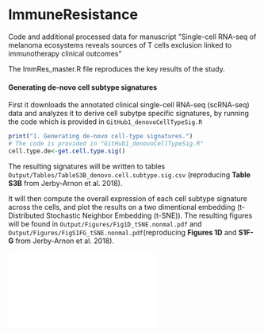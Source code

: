 # ImmuneResistance
Code and additional processed data for manuscript "Single-cell RNA-seq of melanoma ecosystems reveals sources of T cells exclusion linked to immunotherapy clinical outcomes"

The ImmRes_master.R file reproduces the key results of the study.

#### Generating de-novo cell subtype signatures

First it downloads the annotated clinical single-cell RNA-seq (scRNA-seq) data and analyzes it to derive cell subytpe specific signatures, by running the code which is provided in ```GitHub1_denovoCellTypeSig.R```

```R
print("1. Generating de-novo cell-type signatures.")
# The code is provided in "GitHub1_denovoCellTypeSig.R"
cell.type.de<-get.cell.type.sig()
```

The resulting signatures will be written to tables ```Output/Tables/TableS3B_denovo.cell.subtype.sig.csv``` (reproducing **Table S3B** from Jerby-Arnon et al. 2018).

It will then compute the overall expression of each cell subtype signature across the cells, and plot the results on a two dimentional embedding (t-Distributed Stochastic Neighbor Embedding (t-SNE)). The resulting figures will be found in  ```Output/Figures/Fig1D_tSNE.nonmal.pdf``` and ```Output/Figures/FigS1FG_tSNE.nonmal.pdf```(reproducing **Figures 1D** and **S1F-G** from Jerby-Arnon et al. 2018).

![Screenshot](/Images/Fig1_REV3.pdf)

